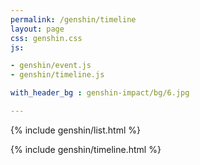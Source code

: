 ```yaml
---
permalink: /genshin/timeline   
layout: page  
css: genshin.css  
js:

- genshin/event.js
- genshin/timeline.js

with_header_bg : genshin-impact/bg/6.jpg

---
```


{% include genshin/list.html %}

{% include genshin/timeline.html %}